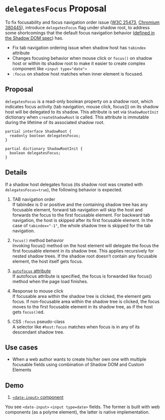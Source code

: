 # ```delegatesFocus``` Proposal

To fix focusability and focus navigation order issue ([W3C 25473](https://www.w3.org/Bugs/Public/show_bug.cgi?id=25473), [Chromium 380445](https://code.google.com/p/chromium/issues/detail?id=380445)), introduce ```delegatesFocus``` flag under shadow root, to address some shortcomings that
the default focus navigation behavior ([defined in the Shadow DOM spec](https://w3c.github.io/webcomponents/spec/shadow/#focus-navigation)) has.

- Fix tab navigation ordering issue when shadow host has ```tabindex``` attribute
- Changes focusing behavior when mouse click or `focus()` on shadow host or within its shadow root to make it easier to create complex component like ```<input type="date">```
- ```:focus``` on shadow host matches when inner element is focused.

## Proposal

`delegatesFocus` is a read-only boolean property on a shadow root, which indicates focus activity (tab navigation, mouse click, focus()) on its shadow host will be delegated to its shadow.  This attribute is set via ```ShadowRootInit``` dictionary when ```createShadowRoot``` is called.  This attribute is immutable during the lifetime of its associated shadow root.

```WebIDL
partial interface ShadowRoot {
  readonly boolean delegatesFocus;
}

partial dictionary ShadowRootInit {
  boolean delegatesFocus;
}
```

## Details

If a shadow host delegates focus (its shadow root was created with `delegatesFocus=true`), the following behavior is expected.

1. TAB navigation order<br>
If tabindex is 0 or positive and the containing shadow tree has any focusable element, forward tab navigation will skip the host and forwards the focus to the first focusable element.
For backward tab navigation, the host is skipped after its first focusable element.
In the case of ```tabindex="-1"```, the whole shadow tree is skipped for the tab navigation.

2. `focus()` method behavior<br>
Invoking focus() method on the host element will delegate the focus the first focusable element in its shadow tree. This applies recursively for nested shadow trees. If the shadow root doesn’t contain any focusable element, the host itself gets focus.

3. [`autofocus` attribute](https://html.spec.whatwg.org/multipage/forms.html#autofocusing-a-form-control:-the-autofocus-attribute)<br>
If autofocus attribute is specified, the focus is forwarded like focus() method when the page load finishes.

4. Response to mouse click<br>
If focusable area within the shadow tree is clicked, the element gets focus. If non-focusable area within the shadow tree is clicked, the focus moves to the first focusable element in its shadow tree, as if the host gets ```focus()```ed.

5. CSS `:focus` pseudo-class<br>
A selector like `#host:focus` matches when focus is in any of its descendant shadow tree.


## Use cases

- When a web author wants to create his/her own one with multiple focusable fields using combination of Shadow DOM and Custom Elements


## Demo

1. [```<date-input>``` component](https://takayoshikochi.github.io/tabindex-focus-navigation-explainer/demo/date-input.html)

You see ```<date-input>``` ```<input type=date>``` fields.  The former is built with web components (as a polyme element), the latter is native implementation.
